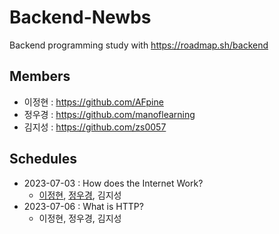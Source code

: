 # Backend-Newbs
Backend programming study with https://roadmap.sh/backend

## Members
- 이정현 : https://github.com/AFpine
- 정우경 : https://github.com/manoflearning
- 김지성 : https://github.com/zs0057

## Schedules
- 2023-07-03 : How does the Internet Work?
  - [이정현](https://github.com/manoflearning/backend-newbs/blob/main/AFpine/How%20does%20the%20internet%20work%3F.md), [정우경](https://github.com/manoflearning/backend-newbs/blob/main/manoflearning/How%20does%20the%20internet%20work%3F/How%20does%20the%20internet%20work_%20(Full%20Course)%20Summary%20-%20Google%20Docs.pdf), 김지성
- 2023-07-06 : What is HTTP?
  - 이정현, 정우경, 김지성
